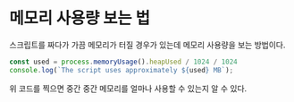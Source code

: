 # 메모리 사용량 보는 법

스크립트를 짜다가 가끔 메모리가 터질 경우가 있는데 메모리 사용량을 보는 방법이다.

``` js
const used = process.memoryUsage().heapUsed	/ 1024 / 1024
console.log(`The script uses approximately ${used} MB`);
```

위 코드를 찍으면 중간 중간 메모리를 얼마나 사용할 수 있는지 알 수 있다.